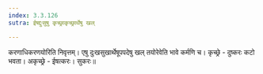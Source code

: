 ```yaml
---
index: 3.3.126
sutra: ईषद्दुःसुषु कृच्छ्राकृच्छ्रार्थेषु खल्

---
```

करणाधिकरणयोरिति निवृत्तम्। एषु दुःखसुखार्थेषूपपदेषु खल् तयोरेवेति भावे कर्मणि च। कृच्छ्रे - दुष्करः कटो भवता। अकृच्छ्रे - ईषत्करः। सुकरः॥